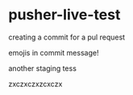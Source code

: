 # pusher-live-test

creating a commit for a pul request

emojis in commit message!


another staging tess

zxczxczxzcxczx


